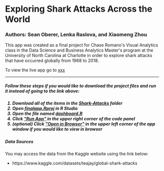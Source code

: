 # Exploring Shark Attacks Across the World

### Authors: Sean Oberer, Lenka Raslova, and Xiaomeng Zhou

This app was created as a final project for Chase Romano's Visual Analytics class in the Data Science and Business Analytics Master's program at the University of North Carolina at Charlotte in order to explore shark attacks that have occurred globally from 1968 to 2018.

To view the live app go to <ins>xxx</ins>

<hr>

<h5> Follow these steps if you would like to download the project files and run it instead of going to the link above: <h5>
<ol>
  <li>Download all of the items in the <ins>Shark-Attacks</ins> folder</li>
  <li>Open <ins>finalapp.Rproj</ins> in R Studio</li>
  <li>Open the file named <ins>dashboard.R</ins></li>
  <li>Click <ins>"Run App"</ins> in the upper right corner of the code panel</li>
  <li>(optional) Click <ins>"Open in Browser"</ins> in the upper left corner of the app window if you would like to view in browser</li>
</ol>


<h5>Data Sources</h5>

You may access the data from the Kaggle website using the link below:
<ul>
  <li>https://www.kaggle.com/datasets/teajay/global-shark-attacks</li>
 </ul>
